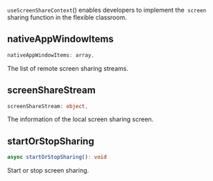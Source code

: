 `useScreenShareContext`() enables developers to implement the` screen` sharing function in the flexible classroom.

## nativeAppWindowItems

```typescript
nativeAppWindowItems: array,
```

The list of remote screen sharing streams.

## screenShareStream

```typescript
screenShareStream: object,
```

The information of the local screen sharing screen.

## startOrStopSharing

```typescript
async startOrStopSharing(): void
```

Start or stop screen sharing.
